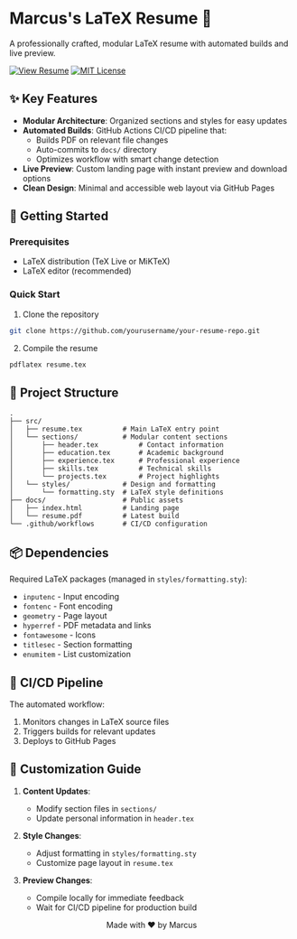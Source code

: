 # Marcus's LaTeX Resume 📄

A professionally crafted, modular LaTeX resume with automated builds and live preview.

[![View Resume](https://img.shields.io/badge/View%20Resume-PDF-blue)](https://marcuscjh.github.io/marcuscjh-resume/)
[![MIT License](https://img.shields.io/badge/License-MIT-green.svg)](https://opensource.org/licenses/MIT)


## ✨ Key Features

- **Modular Architecture**: Organized sections and styles for easy updates
- **Automated Builds**: GitHub Actions CI/CD pipeline that:
  - Builds PDF on relevant file changes
  - Auto-commits to `docs/` directory
  - Optimizes workflow with smart change detection
- **Live Preview**: Custom landing page with instant preview and download options
- **Clean Design**: Minimal and accessible web layout via GitHub Pages

## 🚀 Getting Started

### Prerequisites

- LaTeX distribution (TeX Live or MiKTeX)
- LaTeX editor (recommended)

### Quick Start

1. Clone the repository
```bash
git clone https://github.com/yourusername/your-resume-repo.git
```

2. Compile the resume
```bash
pdflatex resume.tex
```

## 📁 Project Structure

```
.
├── src/
│   ├── resume.tex          # Main LaTeX entry point
│   └── sections/           # Modular content sections
│       ├── header.tex          # Contact information
│       ├── education.tex       # Academic background
│       ├── experience.tex      # Professional experience
│       ├── skills.tex          # Technical skills
│       └── projects.tex        # Project highlights
│   └── styles/             # Design and formatting
│       └── formatting.sty  # LaTeX style definitions
├── docs/                   # Public assets
│   ├── index.html          # Landing page
│   └── resume.pdf          # Latest build
└── .github/workflows       # CI/CD configuration
```

## 📦 Dependencies

Required LaTeX packages (managed in `styles/formatting.sty`):
- `inputenc` - Input encoding
- `fontenc` - Font encoding
- `geometry` - Page layout
- `hyperref` - PDF metadata and links
- `fontawesome` - Icons
- `titlesec` - Section formatting
- `enumitem` - List customization

## 🔄 CI/CD Pipeline

The automated workflow:
1. Monitors changes in LaTeX source files
2. Triggers builds for relevant updates
3. Deploys to GitHub Pages

## 🎨 Customization Guide

1. **Content Updates**:
   - Modify section files in `sections/`
   - Update personal information in `header.tex`

2. **Style Changes**:
   - Adjust formatting in `styles/formatting.sty`
   - Customize page layout in `resume.tex`

3. **Preview Changes**:
   - Compile locally for immediate feedback
   - Wait for CI/CD pipeline for production build


<div align="center">
Made with ❤️ by Marcus
</div> 
